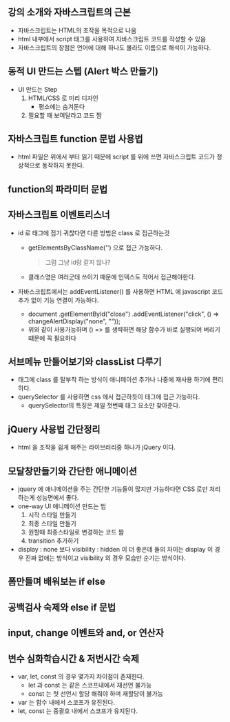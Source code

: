 ## 강의 소개와 자바스크립트의 근본

- 자바스크립트는 HTML의 조작을 목적으로 나옴
- html 내부에서 script 태그를 사용하여 자바스크립트 코드를 작성할 수 있음
- 자바스크립트의 장점은 언어에 대해 하나도 몰라도 이름으로 해석이 가능하다.

## 동적 UI 만드는 스텝 (Alert 박스 만들기)

- UI 만드는 Step
  1. HTML/CSS 로 미리 디자인
     - 평소에는 숨겨둔다
  2. 필요할 때 보여달라고 코드 짬

## 자바스크립트 function 문법 사용법

- html 파일은 위에서 부터 읽기 때문에 script 를 위에 쓰면 자바스크립트 코드가 정상적으로 동작하지 못한다.

## function의 파라미터 문법

## 자바스크립트 이벤트리스너

- id 로 태그에 접기 귀찮다면 다른 방법은 class 로 접근하는것
  - getElementsByClassName('') 으로 접근 가능하다.
    > 그럼 그냥 id랑 같지 않나?
  - 클래스명은 여러군데 쓰이기 때문에 인덱스도 적어서 접근해야한다.
- 자바스크립트에서는 addEventListener() 를 사용하면 HTML 에 javascript 코드 추가 없이 기능 연결이 가능하다.

  - document
    .getElementById("close")
    .addEventListener("click", () => changeAlertDisplay("none", ""));
  - 위와 같이 사용가능하며 () => 를 생략하면 해당 함수가 바로 실행되어 버리기 떄문에 꼭 필요하다

## 서브메뉴 만들어보기와 classList 다루기

- 태그에 class 를 탈부착 하는 방식이 애니메이션 추가나 나중에 재사용 하기에 편리하다.
- querySelector 를 사용하면 css 에서 접근하듯이 태그에 접근 가능하다.
  - querySelector의 특징은 제일 첫번째 태그 요소만 찾아준다.

## jQuery 사용법 간단정리

- html 을 조작을 쉽게 해주는 라이브러리중 하나가 jQuery 이다.

## 모달창만들기와 간단한 애니메이션

- jquery 에 애니메이션을 주는 간단한 기능들이 많지만 가능하다면 CSS 로만 처리하는게 성능면에서 좋다.
- one-way UI 애니메이션 만드는 법
  1. 시작 스타일 만들기
  2. 최종 스타일 만들기
  3. 원할때 최종스타일로 변경하는 코드 짬
  4. transition 추가하기
- display : none 보다 visibility : hidden 이 더 좋은데 둘의 차이는 display 이 경우 진짜 없애는 방식이고 visibility 의 경우 모습만 순기는 방식이다.

## 폼만들며 배워보는 if else

## 공백검사 숙제와 else if 문법

## input, change 이벤트와 and, or 연산자

## 변수 심화학습시간 & 저번시간 숙제

- var, let, const 의 경우 몇가지 차이점이 존재한다.
  - let 과 const 는 같은 스코프내에서 재선언 불가능
  - const 는 첫 선언시 할당 해줘야 하며 재할당이 불가능
- var 는 함수 내에서 스코프가 유진된다.
- let, const 는 중괄호 내에서 스코프가 유지된다.
